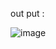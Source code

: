 



out put : 


![image](https://github.com/user-attachments/assets/66de8a97-a0f2-4609-bc45-7807992a5dae)
